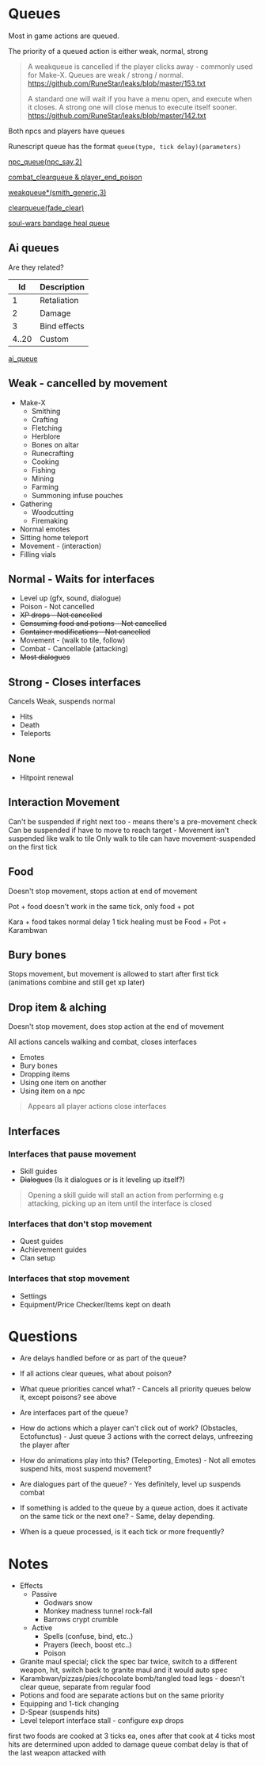 # Queues

Most in game actions are queued.

The priority of a queued action is either weak, normal, strong

> A weakqueue is cancelled if the player clicks away - commonly used for Make-X. Queues are weak / strong / normal.
> https://github.com/RuneStar/leaks/blob/master/153.txt
>
> A standard one will wait if you have a menu open, and execute when it closes. A strong one will close menus to execute itself sooner.
> https://github.com/RuneStar/leaks/blob/master/142.txt


Both npcs and players have queues

Runescript queue has the format `queue(type, tick delay)(parameters)`

[npc_queue(npc_say,2)](https://github.com/RuneStar/leaks/blob/master/102.0.jpg)

[combat_clearqueue & player_end_poison](https://github.com/RuneStar/leaks/blob/master/176.0.jpg)

[weakqueue*(smith_generic,3)](https://github.com/RuneStar/leaks/blob/master/205.0.png)

[clearqueue(fade_clear)](https://github.com/RuneStar/leaks/blob/master/242.spawns-runescript.png)

[soul-wars bandage heal queue](https://github.com/RuneStar/leaks/blob/master/319.SoulWars8.png)

## Ai queues

Are they related?

| Id | Description |
|---|---|
| 1 | Retaliation |
| 2 | Damage |
| 3 | Bind effects |
| 4..20 | Custom |
[ai_queue](https://twitter.com/Chrischis2/status/644620927519617024)


## Weak - cancelled by movement

* Make-X
    * Smithing
    * Crafting
    * Fletching
    * Herblore
    * Bones on altar
    * Runecrafting
    * Cooking
    * Fishing
    * Mining
    * Farming
    * Summoning infuse pouches
* Gathering
    * Woodcutting
    * Firemaking
* Normal emotes
* Sitting home teleport
* Movement - (interaction)
* Filling vials
    
## Normal - Waits for interfaces

* Level up (gfx, sound, dialogue)
* Poison - Not cancelled
* ~~XP drops - Not cancelled~~
* ~~Consuming food and potions - Not cancelled~~
* ~~Container modifications - Not cancelled~~
* Movement - (walk to tile, follow)
* Combat - Cancellable (attacking)
* ~~Most dialogues~~

## Strong - Closes interfaces
Cancels Weak, suspends normal
* Hits
* Death
* Teleports

## None

* Hitpoint renewal

## Interaction Movement
Can't be suspended if right next too - means there's a pre-movement check
Can be suspended if have to move to reach target - Movement isn't suspended like walk to tile
Only walk to tile can have movement-suspended on the first tick

## Food
Doesn't stop movement, stops action at end of movement

Pot + food doesn't work in the same tick, only food + pot

Kara + food takes normal delay
1 tick healing must be Food + Pot + Karambwan

## Bury bones
Stops movement, but movement is allowed to start after first tick (animations combine and still get xp later)

## Drop item & alching
Doesn't stop movement, does stop action at the end of movement

All actions cancels walking and combat, closes interfaces

* Emotes
* Bury bones
* Dropping items
* Using one item on another
* Using item on a npc

> Appears all player actions close interfaces

## Interfaces

### Interfaces that pause movement

* Skill guides
* ~~Dialogues~~ (Is it dialogues or is it leveling up itself?)

> Opening a skill guide will stall an action from performing e.g attacking, picking up an item until the interface is closed
 
### Interfaces that don't stop movement

* Quest guides
* Achievement guides
* Clan setup

### Interfaces that stop movement

* Settings
* Equipment/Price Checker/Items kept on death

# Questions

* Are delays handled before or as part of the queue?
* If all actions clear queues, what about poison?
* What queue priorities cancel what? - Cancels all priority queues below it, except poisons? see above
* Are interfaces part of the queue?

* How do actions which a player can't click out of work? (Obstacles, Ectofunctus) - Just queue 3 actions with the correct delays, unfreezing the player after
* How do animations play into this? (Teleporting, Emotes) - Not all emotes suspend hits, most suspend movement?
* Are dialogues part of the queue? - Yes definitely, level up suspends combat
* If something is added to the queue by a queue action, does it activate on the same tick or the next one? - Same, delay depending.
* When is a queue processed, is it each tick or more frequently?

# Notes

* Effects
    * Passive
        * Godwars snow
        * Monkey madness tunnel rock-fall
        * Barrows crypt crumble
    * Active
        * Spells (confuse, bind, etc..)
        * Prayers (leech, boost etc..)
        * Poison
* Granite maul special; click the spec bar twice, switch to a different weapon, hit, switch back to granite maul and it would auto spec
* Karambwan/pizzas/pies/chocolate bomb/tangled toad legs - doesn't clear queue, separate from regular food
* Potions and food are separate actions but on the same priority
* Equipping and 1-tick changing
* D-Spear (suspends hits)
* Level teleport interface stall - configure exp drops

first two foods are cooked at 3 ticks ea, ones after that cook at 4 ticks
most hits are determined upon added to damage queue
combat delay is that of the last weapon attacked with